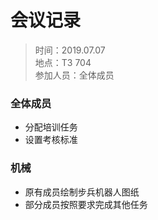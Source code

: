 # 会议记录

> 时间：2019.07.07  
> 地点：T3 704  
> 参加人员：全体成员

### 全体成员
- 分配培训任务
- 设置考核标准

### 机械
- 原有成员绘制步兵机器人图纸
- 部分成员按照要求完成其他任务
